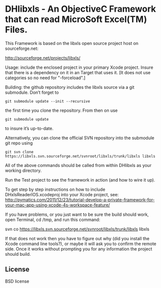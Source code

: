 # DHlibxls - An ObjectiveC Framework that can read MicroSoft Excel(TM) Files.

This Framework is based on the libxls open source project host on sourceforge.net:

  http://sourceforge.net/projects/libxls/
  
Usage: include the enclosed project in your primary Xcode project. Insure that there is a dependency
  on it in an Target that uses it. [It does not use categories so no need for "-forceload".]

Building: the github repository includes the libxls source via a git submodule. Don’t forget to 

	git submodule update --init --recursive

the first time you clone the repository. From then on use

	git submodule update

to insure it’s up-to-date.

Alternatively, you can clone the official SVN repository into the submodule git repo using

	git svn clone https://libxls.svn.sourceforge.net/svnroot/libxls/trunk/libxls libxls

All of the above commands should be called from within DHlibxls as your working directory.
   
Run the Test project to see the framework in action (and how to wire it up).

To get step by step instructions on how to include DHxlsReaderIOS.xcodeproj into your Xcode project, see:
  http://pymatics.com/2011/12/23/tutorial-develop-a-private-framework-for-your-mac-app-using-xcode-4s-workspace-feature/

If you have problems, or you just want to be sure the build should work, open Terminal, cd /tmp, and run this command:

  svn co https://libxls.svn.sourceforge.net/svnroot/libxls/trunk/libxls libxls

If that does not work then you have to figure out why (did you install the Xcode command line tools?), or maybe it will ask you to confirm the remote side. Once it works without prompting you for any information the project should build.


## License

BSD license

